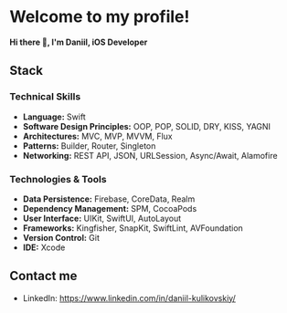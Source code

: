 # Welcome to my profile!
**Hi there 👋, I'm Daniil, iOS Developer**  

## **Stack**  
### **Technical Skills**
- **Language:** Swift  
- **Software Design Principles:** OOP, POP, SOLID, DRY, KISS, YAGNI  
- **Architectures:** MVC, MVP, MVVM, Flux 
- **Patterns:** Builder, Router, Singleton  
- **Networking:** REST API, JSON, URLSession, Async/Await, Alamofire  
### **Technologies & Tools**
- **Data Persistence:** Firebase, CoreData, Realm  
- **Dependency Management:** SPM, CocoaPods  
- **User Interface:** UIKit, SwiftUI, AutoLayout  
- **Frameworks:** Kingfisher, SnapKit, SwiftLint, AVFoundation  
- **Version Control:** Git  
- **IDE:** Xcode  

## Contact me

- LinkedIn: https://www.linkedin.com/in/daniil-kulikovskiy/
